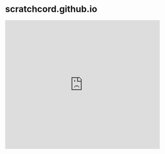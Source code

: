 # scratchcord.github.io
<iframe src="https://turbowarp.org/1/embed" width="499" height="416" allowtransparency="true" frameborder="0" scrolling="no" allowfullscreen></iframe>

